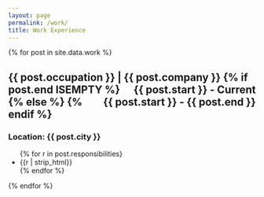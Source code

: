 ```yaml
---
layout: page
permalink: /work/
title: Work Experience
---
```




<div class="posts">
  {% for post in site.data.work %}
  <section class="post-entry">
    <h2 class="post-title">
    <p style="text-align:left;">
        {{ post.occupation }} | {{ post.company }}
        {% if post.end ISEMPTY %}
        <span style="float:right;">{{ post.start }} - Current</span>
        {% else %}
        <span style="float:right;">{{ post.start }} - {{ post.end }}</span>
        {% endif %}
        </p>
    </h2>
    <h3 class = "post-subheading">
        <a>
            Location: {{ post.city }}
        </a>
    </h3>
    <ul>
    {% for r in post.responsibilities}
        <li> {{r | strip_html}} </li>
    {% endfor %}
    </ul>
  </section>
  {% endfor %}

</div>
